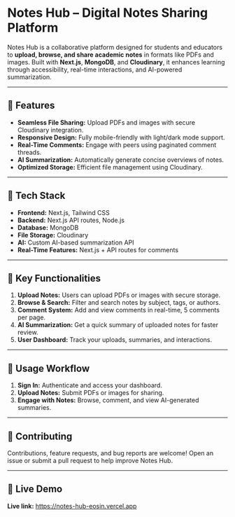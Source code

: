 # Notes Hub – Digital Notes Sharing Platform

Notes Hub is a collaborative platform designed for students and educators to **upload, browse, and share academic notes** in formats like PDFs and images. Built with **Next.js**, **MongoDB**, and **Cloudinary**, it enhances learning through accessibility, real-time interactions, and AI-powered summarization.

---

## 🚀 Features

- **Seamless File Sharing:** Upload PDFs and images with secure Cloudinary integration.  
- **Responsive Design:** Fully mobile-friendly with light/dark mode support.  
- **Real-Time Comments:** Engage with peers using paginated comment threads.  
- **AI Summarization:** Automatically generate concise overviews of notes.  
- **Optimized Storage:** Efficient file management using Cloudinary.  

---

## 🎨 Tech Stack

- **Frontend:** Next.js, Tailwind CSS  
- **Backend:** Next.js API routes, Node.js  
- **Database:** MongoDB  
- **File Storage:** Cloudinary  
- **AI:** Custom AI-based summarization API  
- **Real-Time Features:** Next.js + API routes for comments  

---

## 📝 Key Functionalities

1. **Upload Notes:** Users can upload PDFs or images with secure storage.  
2. **Browse & Search:** Filter and search notes by subject, tags, or authors.  
3. **Comment System:** Add and view comments in real-time, 5 comments per page.  
4. **AI Summarization:** Get a quick summary of uploaded notes for faster review.  
5. **User Dashboard:** Track your uploads, summaries, and interactions.  


---

## 🎯 Usage Workflow

1. **Sign In:** Authenticate and access your dashboard.  
2. **Upload Notes:** Submit PDFs or images for sharing.  
3. **Engage with Notes:** Browse, comment, and view AI-generated summaries. 

---

## 🤝 Contributing

Contributions, feature requests, and bug reports are welcome! Open an issue or submit a pull request to help improve Notes Hub.

---

## 🔗 Live Demo

**Live link:** https://notes-hub-eosin.vercel.app



